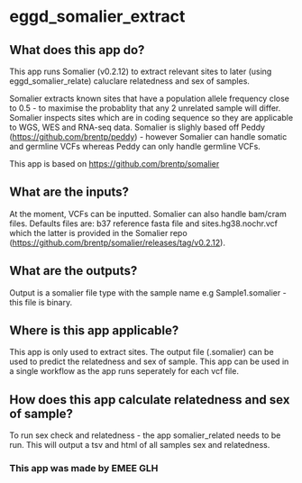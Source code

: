 # eggd_somalier_extract

## What does this app do?
This app runs Somalier (v0.2.12) to extract relevant sites to later (using eggd_somalier_relate) caluclare relatedness and sex of samples.

Somalier extracts known sites that have a population allele frequency close to 0.5 - to maximise the probablity that any 2 unrelated sample will differ. Somalier inspects sites which are in coding sequence so they are applicable to WGS, WES and RNA-seq data. Somalier is slighly based off Peddy (https://github.com/brentp/peddy) - however Somalier can handle somatic and germline VCFs whereas Peddy can only handle germline VCFs.

This app is based on https://github.com/brentp/somalier

## What are the inputs?
At the moment, VCFs can be inputted. Somalier can also handle bam/cram files. Defaults files are: b37 reference fasta file and sites.hg38.nochr.vcf which the latter is provided in the Somalier repo (https://github.com/brentp/somalier/releases/tag/v0.2.12).

## What are the outputs?
Output is a somalier file type with the sample name e.g Sample1.somalier - this file is binary.

## Where is this app applicable?
This app is only used to extract sites. The output file (.somalier) can be used to predict the relatedness and sex of sample. This app can be used in a single workflow as the app runs seperately for each vcf file.

## How does this app calculate relatedness and sex of sample?
To run sex check and relatedness - the app somalier_related needs to be run. This will output a tsv and html of all samples sex and relatedness.

### This app was made by EMEE GLH